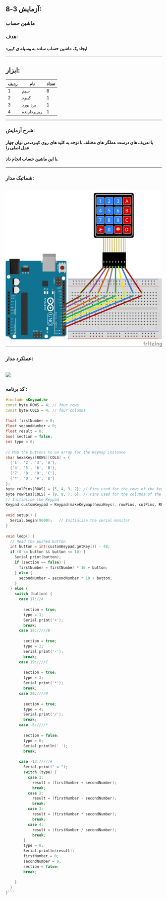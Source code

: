 ## آزمایش 3-8:
###  ماشین حساب
### هدف:
#### ایجاد یک ماشین حساب ساده به وسیله ی کیبرد
---
## ابزار:

|ردیف|نام|تعداد|
|----|----|----|
|1|سیم|8|
|2|کیبرد|1|
|3|برد بورد|1|
|4|ریزپردازنده|1|
---
### شرح آزمایش:
#### با تعریف های درست عملگر های مختلف با توجه به کلید های روی کیبرد،می توان چهار عمل اصلی را
#### با این ماشین حساب انجام داد.
---
### شماتیک مدار:
![](/media/shemakeypad.jpg)
---
### عملکرد مدار:
![](/media/keypadgif.gif)
---

### کد برنامه :
```cpp
#include <Keypad.h>
const byte ROWS = 4; // four rows 
const byte COLS = 4; // four columns

float firstNumber = 0;
float secondNumber = 0;
float result = 0;
bool section = false;
int type = 0;

// Map the buttons to an array for the Keymap instance
char hexaKeys[ROWS][COLS] = {
  {'1', '2', '3', 'A'},
  {'4', '5', '6', 'B'},
  {'7', '8', '9', 'C'},
  {'*', '0', '#', 'D'}
};
byte colPins[ROWS] = {5, 4, 3, 2}; // Pins used for the rows of the keypad
byte rowPins[COLS] = {9, 8, 7, 6}; // Pins used for the columns of the keypad
// Initialise the Keypad
Keypad customKeypad = Keypad(makeKeymap(hexaKeys), rowPins, colPins, ROWS, COLS);

void setup() {
  Serial.begin(9600);   // Initialise the serial monitor
}

void loop() {
  // Read the pushed button
  int button = int(customKeypad.getKey()) - 48;
  if (0 <= button && button <= 10) {
    Serial.print(button);
    if (section == false) {
      firstNumber = firstNumber * 10 + button;
    } else {
      secondNumber = secondNumber * 10 + button;
    }
  } else {
    switch (button) {
      case 17://A

        section = true;
        type = 1;
        Serial.print('+');
        break;
      case 18://///B

        section = true;
        type = 2;
        Serial.print('-');
        break;
      case 19:////C

        section = true;
        type = 3;
        Serial.print('*');
        break;
      case 20:////D

        section = true;
        type = 4;
        Serial.print('/');
        break;
      case -6:////*

        section = false;
        type = 0;
        Serial.println(' ');
        break;

      case -13://///#
        Serial.print(" = ");
        switch (type) {
          case 1:
            result = (firstNumber + secondNumber);
            break;
          case 2:
            result = (firstNumber - secondNumber);
            break;
          case 3:
            result = (firstNumber * secondNumber);
            break;
          case 4:
            result = (firstNumber / secondNumber);
            break;
        }
        type = 0;
        Serial.println(result);
        firstNumber = 0;
        secondNumber = 0;
        section = false;
        break;

    }
  }
}```
